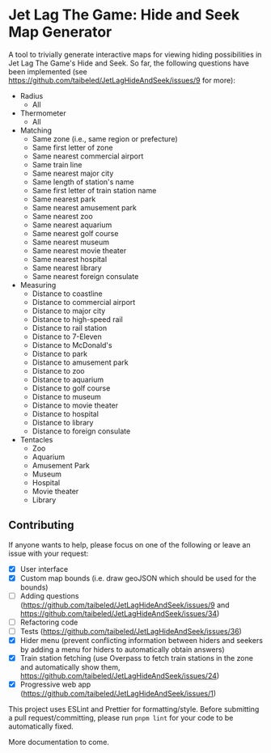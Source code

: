 # Jet Lag The Game: Hide and Seek Map Generator

A tool to trivially generate interactive maps for viewing hiding possibilities in Jet Lag The Game's Hide and Seek. So far, the following questions have been implemented (see https://github.com/taibeled/JetLagHideAndSeek/issues/9 for more):

- Radius
    - All
- Thermometer
    - All
- Matching
    - Same zone (i.e., same region or prefecture)
    - Same first letter of zone
    - Same nearest commercial airport
    - Same train line
    - Same nearest major city
    - Same length of station's name
    - Same first letter of train station name
    - Same nearest park
    - Same nearest amusement park
    - Same nearest zoo
    - Same nearest aquarium
    - Same nearest golf course
    - Same nearest museum
    - Same nearest movie theater
    - Same nearest hospital
    - Same nearest library
    - Same nearest foreign consulate
- Measuring
    - Distance to coastline
    - Distance to commercial airport
    - Distance to major city
    - Distance to high-speed rail
    - Distance to rail station
    - Distance to 7-Eleven
    - Distance to McDonald's
    - Distance to park
    - Distance to amusement park
    - Distance to zoo
    - Distance to aquarium
    - Distance to golf course
    - Distance to museum
    - Distance to movie theater
    - Distance to hospital
    - Distance to library
    - Distance to foreign consulate
- Tentacles
    - Zoo
    - Aquarium
    - Amusement Park
    - Museum
    - Hospital
    - Movie theater
    - Library

## Contributing

If anyone wants to help, please focus on one of the following or leave an issue with your request:

- [x] User interface
- [x] Custom map bounds (i.e. draw geoJSON which should be used for the bounds)
- [ ] Adding questions (https://github.com/taibeled/JetLagHideAndSeek/issues/9 and https://github.com/taibeled/JetLagHideAndSeek/issues/34)
- [ ] Refactoring code
- [ ] Tests (https://github.com/taibeled/JetLagHideAndSeek/issues/36)
- [x] Hider menu (prevent conflicting information between hiders and seekers by adding a menu for hiders to automatically obtain answers)
- [x] Train station fetching (use Overpass to fetch train stations in the zone and automatically show them, https://github.com/taibeled/JetLagHideAndSeek/issues/24)
- [x] Progressive web app (https://github.com/taibeled/JetLagHideAndSeek/issues/1)

This project uses ESLint and Prettier for formatting/style. Before submitting a pull request/committing, please run `pnpm lint` for your code to be automatically fixed.

More documentation to come.
